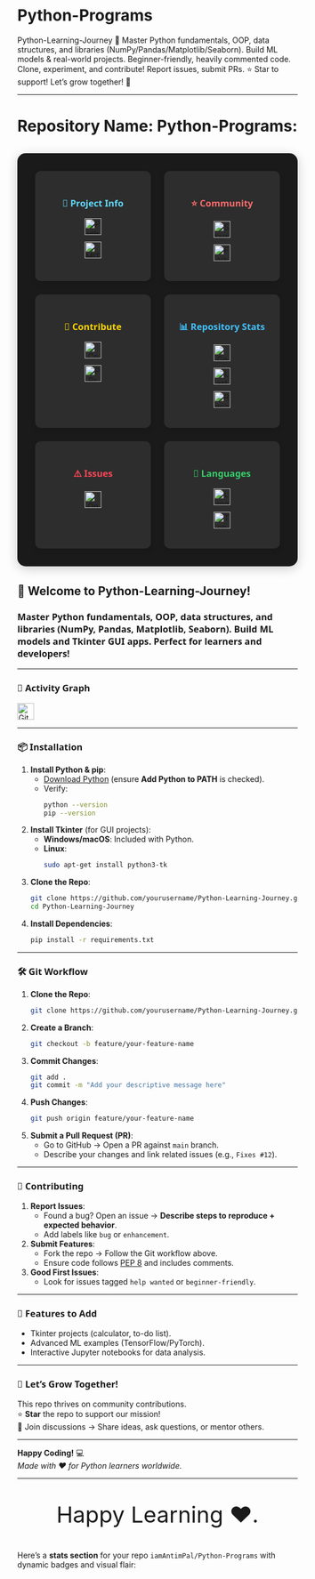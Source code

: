 # Python-Programs
Python-Learning-Journey 🚀 Master Python fundamentals, OOP, data structures, and libraries (NumPy/Pandas/Matplotlib/Seaborn). Build ML models &amp; real-world projects. Beginner-friendly, heavily commented code. Clone, experiment, and contribute! Report issues, submit PRs. ⭐ Star to support! Let’s grow together! 🌱

---

# **Repository Name: Python-Programs:** 

<!-- Badges Dashboard -->
<div align="center" style="
  display: grid;
  grid-template-columns: repeat(auto-fit, minmax(200px, 1fr));
  gap: 1.5rem;
  padding: 2rem;
  background: #1a1a1a;
  border-radius: 15px;
  box-shadow: 0 4px 20px rgba(0,0,0,0.2);
  margin: 2rem 0;
">

  <!-- Project Information -->
  <div class="badge-card" style="
    background: #2d2d2d;
    padding: 1.5rem;
    border-radius: 10px;
    transition: transform 0.3s;
  ">
    <h3 style="color: #61dafb; margin-bottom: 1rem;">🚀 Project Info</h3>
    <a href="https://www.python.org/">
      <img src="https://img.shields.io/badge/Python-3.8+-blue?logo=python" alt="Python 3.8+">
    </a>
    <a href="LICENSE">
      <img src="https://img.shields.io/badge/License-MIT-green" alt="MIT License">
    </a>
  </div>

  <!-- Community Metrics -->
  <div class="badge-card">
    <h3 style="color: #ff6b6b; margin-bottom: 1rem;">⭐ Community</h3>
    <a href="https://github.com/iamAntimPal/Python-Programs/stargazers">
      <img src="https://img.shields.io/github/stars/iamAntimPal/Python-Programs?style=social" alt="Stars">
    </a>
    <a href="https://github.com/iamAntimPal/Python-Programs/network/members">
      <img src="https://img.shields.io/github/forks/iamAntimPal/Python-Programs?style=social" alt="Forks">
    </a>
  </div>

  <!-- Contribution Section -->
  <div class="badge-card">
    <h3 style="color: #ffd700; margin-bottom: 1rem;">🤝 Contribute</h3>
    <a href="CONTRIBUTING.md">
      <img src="https://img.shields.io/badge/Contributors-Welcome-yellow" alt="Contributors">
    </a>
    <a href="https://github.com/iamAntimPal/Python-Programs/pulls">
      <img src="https://img.shields.io/github/issues-pr/iamAntimPal/Python-Programs?color=blueviolet" alt="PRs">
    </a>
  </div>

  <!-- Repository Statistics -->
  <div class="badge-card">
    <h3 style="color: #42c2ff; margin-bottom: 1rem;">📊 Repository Stats</h3>
    <a href="https://github.com/iamAntimPal/Python-Programs/graphs/contributors">
      <img src="https://img.shields.io/github/contributors/iamAntimPal/Python-Programs" alt="Contributors">
    </a>
    <a href="https://github.com/iamAntimPal/Python-Programs/commits/main">
      <img src="https://img.shields.io/github/last-commit/iamAntimPal/Python-Programs?color=orange" alt="Last Commit">
    </a>
    <a href="https://github.com/iamAntimPal/Python-Programs">
      <img src="https://img.shields.io/github/repo-size/iamAntimPal/Python-Programs?color=yellow" alt="Repo Size">
    </a>
  </div>

  <!-- Issue Tracking -->
  <div class="badge-card">
    <h3 style="color: #ff4757; margin-bottom: 1rem;">⚠️ Issues</h3>
    <a href="https://github.com/iamAntimPal/Python-Programs/issues">
      <img src="https://img.shields.io/github/issues/iamAntimPal/Python-Programs?color=red" alt="Open Issues">
    </a>
  </div>

  <!-- Language Stats -->
  <div class="badge-card">
    <h3 style="color: #36d16b; margin-bottom: 1rem;">🐍 Languages</h3>
    <a href="https://github.com/iamAntimPal/Python-Programs">
      <img src="https://img.shields.io/github/languages/count/iamAntimPal/Python-Programs" alt="Language Count">
    </a>
    <a href="https://github.com/iamAntimPal/Python-Programs">
      <img src="https://img.shields.io/github/languages/top/iamAntimPal/Python-Programs?color=blue" alt="Top Language">
    </a>
  </div>

</div>

<style>
.badge-card {
  background: #2d2d2d;
  padding: 1.5rem;
  border-radius: 10px;
  transition: transform 0.3s cubic-bezier(0.18, 0.89, 0.32, 1.28);
  box-shadow: 0 4px 10px rgba(0,0,0,0.1);
}

.badge-card:hover {
  transform: translateY(-5px);
  box-shadow: 0 8px 20px rgba(255,255,255,0.1);
}

.badge-card a {
  display: block;
  margin: 0.75rem 0;
  transition: transform 0.2s;
}

.badge-card a:hover img {
  transform: scale(1.05);
}

h3 {
  font-family: 'Segoe UI', Tahoma, Geneva, Verdana, sans-serif;
  font-weight: 600;
  margin-bottom: 1rem;
}

img {
  height: 30px;
  transition: transform 0.2s;
}
</style>


## 🚀 **Welcome to Python-Learning-Journey!**

### Master **Python fundamentals**, **OOP**, **data structures**, and **libraries** (NumPy, Pandas, Matplotlib, Seaborn). Build **ML models** and **Tkinter GUI apps**. Perfect for learners and developers!  
---
### 🚀 **Activity Graph**  
![GitHub Stats](https://github-readme-stats.vercel.app/api?username=iamAntimPal&repo=Python-Programs&show_icons=true&theme=radical)  

---

### 📦 **Installation**  
1. **Install Python & pip**:  
   - [Download Python](https://www.python.org/downloads/) (ensure **Add Python to PATH** is checked).  
   - Verify:  
     ```bash  
     python --version  
     pip --version  
     ```  
2. **Install Tkinter** (for GUI projects):  
   - **Windows/macOS**: Included with Python.  
   - **Linux**:  
     ```bash  
     sudo apt-get install python3-tk  
     ```  
3. **Clone the Repo**:  
   ```bash  
   git clone https://github.com/yourusername/Python-Learning-Journey.git  
   cd Python-Learning-Journey  
   ```  
4. **Install Dependencies**:  
   ```bash  
   pip install -r requirements.txt  
   ```  

---

### 🛠️ **Git Workflow**  
1. **Clone the Repo**:  
   ```bash  
   git clone https://github.com/yourusername/Python-Learning-Journey.git  
   ```  
2. **Create a Branch**:  
   ```bash  
   git checkout -b feature/your-feature-name  
   ```  
3. **Commit Changes**:  
   ```bash  
   git add .  
   git commit -m "Add your descriptive message here"  
   ```  
4. **Push Changes**:  
   ```bash  
   git push origin feature/your-feature-name  
   ```  
5. **Submit a Pull Request (PR)**:  
   - Go to GitHub → Open a PR against `main` branch.  
   - Describe your changes and link related issues (e.g., `Fixes #12`).  

---

### 🤝 **Contributing**  
1. **Report Issues**:  
   - Found a bug? Open an issue → **Describe steps to reproduce + expected behavior**.  
   - Add labels like `bug` or `enhancement`.  
2. **Submit Features**:  
   - Fork the repo → Follow the Git workflow above.  
   - Ensure code follows [PEP 8](https://pep8.org/) and includes comments.  
3. **Good First Issues**:  
   - Look for issues tagged `help wanted` or `beginner-friendly`.  

---

### 🌟 **Features to Add**  
- Tkinter projects (calculator, to-do list).  
- Advanced ML examples (TensorFlow/PyTorch).  
- Interactive Jupyter notebooks for data analysis.  

---

### 🌱 **Let’s Grow Together!**  
This repo thrives on community contributions.  
⭐ **Star** the repo to support our mission!  
💬 Join discussions → Share ideas, ask questions, or mentor others.  

---

**Happy Coding!** 💻  
*Made with ❤️ for Python learners worldwide.*  



---  
 <p align="center" style="font-size:40;" >Happy Learning ❤️.</p>



<!-- Now for watching and trying for repo -->

Here’s a **stats section** for your repo `iamAntimPal/Python-Programs` with dynamic badges and visual flair:

